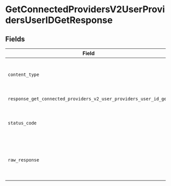 # GetConnectedProvidersV2UserProvidersUserIDGetResponse


## Fields

| Field                                                                                                           | Type                                                                                                            | Required                                                                                                        | Description                                                                                                     |
| --------------------------------------------------------------------------------------------------------------- | --------------------------------------------------------------------------------------------------------------- | --------------------------------------------------------------------------------------------------------------- | --------------------------------------------------------------------------------------------------------------- |
| `content_type`                                                                                                  | *str*                                                                                                           | :heavy_check_mark:                                                                                              | HTTP response content type for this operation                                                                   |
| `response_get_connected_providers_v2_user_providers_user_id_get`                                                | Dict[str, List[[shared.ClientFacingProviderWithStatus](../../models/shared/clientfacingproviderwithstatus.md)]] | :heavy_minus_sign:                                                                                              | Successful Response                                                                                             |
| `status_code`                                                                                                   | *int*                                                                                                           | :heavy_check_mark:                                                                                              | HTTP response status code for this operation                                                                    |
| `raw_response`                                                                                                  | [requests.Response](https://requests.readthedocs.io/en/latest/api/#requests.Response)                           | :heavy_check_mark:                                                                                              | Raw HTTP response; suitable for custom response parsing                                                         |